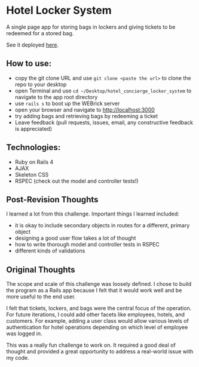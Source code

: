 # Hotel Locker System

A single page app for storing bags in lockers and giving tickets to be redeemed for a stored bag.

See it deployed [here](https://hotel-locker-system.herokuapp.com/).

## How to use:
- copy the git clone URL and use `git clone <paste the url>` to clone the repo to your desktop 
- open Terminal and use `cd ~/Desktop/hotel_concierge_locker_system` to navigate to the app root directory
- use `rails s` to boot up the WEBrick server
- open your browser and navigate to [http://localhost:3000](http://localhost:3000)
- try adding bags and retrieving bags by redeeming a ticket
- Leave feedback (pull requests, issues, email, any constructive feedback is appreciated)

## Technologies:
- Ruby on Rails 4
- AJAX
- Skeleton CSS
- RSPEC (check out the model and controller tests!)

## Post-Revision Thoughts
I learned a lot from this challenge. Important things I learned included:
- it is okay to include secondary objects in routes for a different, primary object
- designing a good user flow takes a lot of thought
- how to write thorough model and controller tests in RSPEC
- different kinds of validations

## Original Thoughts
The scope and scale of this challenge was loosely defined. I chose to build the program as a Rails app because I felt that it would work well and be more useful to the end user.

I felt that tickets, lockers, and bags were the central focus of the operation. For future iterations, I could add other facets like employees, hotels, and customers. For example, adding a user class would allow various levels of authentication for hotel operations depending on which level of employee was logged in.

This was a really fun challenge to work on. It required a good deal of thought and provided a great opportunity to address a real-world issue with my code.
